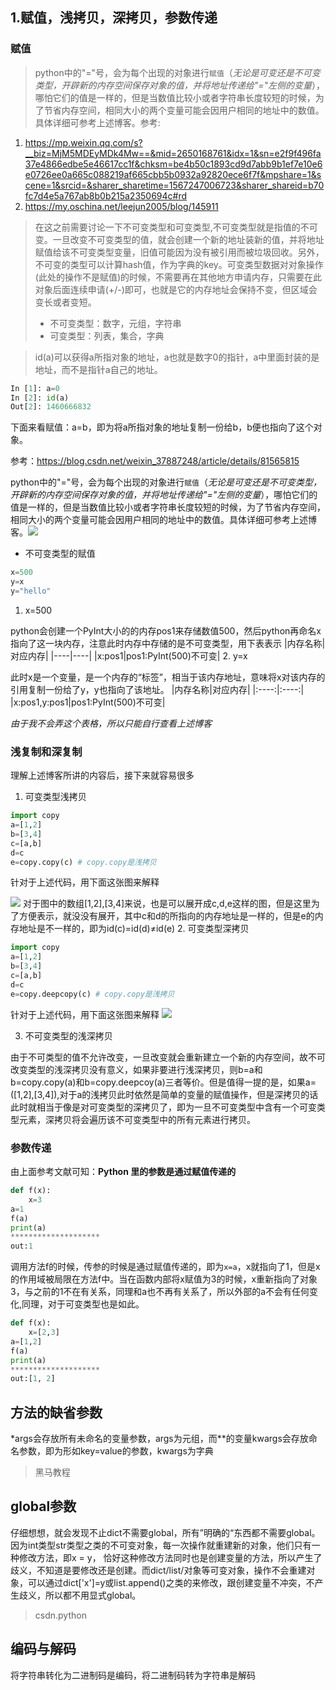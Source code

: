 ## 1.赋值，浅拷贝，深拷贝，参数传递
### 赋值
> python中的"="号，会为每个出现的对象进行`赋值`（*无论是可变还是不可变类型，开辟新的内存空间保存对象的值，并将地址传递给"="左侧的变量*），哪怕它们的值是一样的，但是当数值比较小或者字符串长度较短的时候，为了节省内存空间，相同大小的两个变量可能会因用户相同的地址中的数值。具体详细可参考上述博客。参考:
1. https://mp.weixin.qq.com/s?__biz=MjM5MDEyMDk4Mw==&mid=2650168761&idx=1&sn=e2f9f496fa37e4866edbe5e46617cc1f&chksm=be4b50c1893cd9d7abb9b1ef7e10e6e0726ee0a665c088219af665cbb5b0932a92820ece6f7f&mpshare=1&scene=1&srcid=&sharer_sharetime=1567247006723&sharer_shareid=b70fc7d4e5a767ab8b0b215a2350694c#rd
2. https://my.oschina.net/leejun2005/blog/145911


> 在这之前需要讨论一下不可变类型和可变类型,不可变类型就是指值的不可变。一旦改变不可变类型的值，就会创建一个新的地址装新的值，并将地址赋值给该不可变类型变量，旧值可能因为没有被引用而被垃圾回收。另外，不可变的类型可以计算hash值，作为字典的key。可变类型数据对对象操作(此处的操作不是赋值)的时候，不需要再在其他地方申请内存，只需要在此对象后面连续申请(+/-)即可，也就是它的内存地址会保持不变，但区域会变长或者变短。
> - 不可变类型：数字，元组，字符串
> - 可变类型：列表，集合，字典


> id(a)可以获得a所指对象的地址，a也就是数字0的指针，a中里面封装的是地址，而不是指针a自己的地址。
```python
In [1]: a=0
In [2]: id(a)
Out[2]: 1460666832
```

下面来看赋值：a=b，即为将a所指对象的地址复制一份给b，b便也指向了这个对象。

参考：https://blog.csdn.net/weixin_37887248/article/details/81565815

python中的"="号，会为每个出现的对象进行`赋值`（*无论是可变还是不可变类型，开辟新的内存空间保存对象的值，并将地址传递给"="左侧的变量*），哪怕它们的值是一样的，但是当数值比较小或者字符串长度较短的时候，为了节省内存空间，相同大小的两个变量可能会因用户相同的地址中的数值。具体详细可参考上述博客。![](https://raw.githubusercontent.com/Raymond0225/picbed/master/img/20190829224922.png)
- 不可变类型的赋值

```python
x=500
y=x
y="hello"
```
1. x=500

python会创建一个PyInt大小的的内存pos1来存储数值500，然后python再命名x指向了这一块内存，注意此时内存中存储的是不可变类型，用下表表示
|内存名称|对应内存|
|----|----|
|x:pos1|pos1:PyInt(500)不可变|
2. y=x

此时x是一个变量，是一个内存的“标签”，相当于该内存地址，意味将x对该内存的引用复制一份给了y，y也指向了该地址。
|内存名称|对应内存|
|:----:|:----:|
|x:pos1,y:pos1|pos1:PyInt(500)不可变|

*由于我不会弄这个表格，所以只能自行查看上述博客*

### 浅复制和深复制
理解上述博客所讲的内容后，接下来就容易很多
1. 可变类型浅拷贝
```python
import copy
a=[1,2]
b=[3,4]
c=[a,b]
d=c
e=copy.copy(c) # copy.copy是浅拷贝
```
针对于上述代码，用下面这张图来解释

![](https://raw.githubusercontent.com/Raymond0225/picbed/master/img/20190830002710.png)
对于图中的数组[1,2],[3,4]来说，也是可以展开成c,d,e这样的图，但是这里为了方便表示，就没没有展开，其中c和d的所指向的内存地址是一样的，但是e的内存地址是不一样的，即为id(c)=id(d)≠id(e)
2. 可变类型深拷贝
```python
import copy
a=[1,2]
b=[3,4]
c=[a,b]
d=c
e=copy.deepcopy(c) # copy.copy是浅拷贝
```
针对于上述代码，用下面这张图来解释
![](https://raw.githubusercontent.com/Raymond0225/picbed/master/img/20190830005644.png)

3. 不可变类型的浅深拷贝

由于不可类型的值不允许改变，一旦改变就会重新建立一个新的内存空间，故不可改变类型的浅深拷贝没有意义，如果非要进行浅深拷贝，则b=a和b=copy.copy(a)和b=copy.deepcoy(a)三者等价。但是值得一提的是，如果a=([1,2],[3,4]),对于a的浅拷贝此时依然是简单的变量的赋值操作，但是深拷贝的话此时就相当于像是对可变类型的深拷贝了，即为一旦不可变类型中含有一个可变类型元素，深拷贝将会遍历该不可变类型中的所有元素进行拷贝。
### 参数传递
由上面参考文献可知：**Python 里的参数是通过赋值传递的**
```python
def f(x):
    x=3
a=1
f(a)
print(a)
********************
out:1
```
调用方法f的时候，传参的时候是通过赋值传递的，即为`x=a`，x就指向了1，但是x的作用域被局限在方法f中。当在函数内部将x赋值为3的时候，x重新指向了对象3，与之前的1不在有关系，同理和a也不再有关系了，所以外部的a不会有任何变化,同理，对于可变类型也是如此。
```python
def f(x):
    x=[2,3]
a=[1,2]
f(a)
print(a)
********************
out:[1, 2]
```

## 方法的缺省参数
*args会存放所有未命名的变量参数，args为元组，而**的变量kwargs会存放命名参数，即为形如key=value的参数，kwargs为字典

> 黑马教程

## global参数

仔细想想，就会发现不止dict不需要global，所有”明确的“东西都不需要global。因为int类型str类型之类的不可变对象，每一次操作就重建新的对象，他们只有一种修改方法，即x = y， 恰好这种修改方法同时也是创建变量的方法，所以产生了歧义，不知道是要修改还是创建。而dict/list/对象等可变对象，操作不会重建对象，可以通过dict['x']=y或list.append()之类的来修改，跟创建变量不冲突，不产生歧义，所以都不用显式global。

> csdn.python

## 编码与解码

将字符串转化为二进制码是编码，将二进制码转为字符串是解码